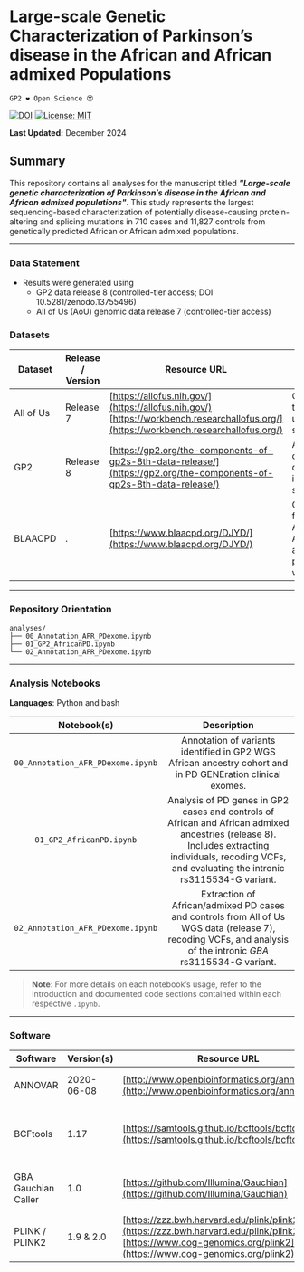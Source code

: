 # Large-scale Genetic Characterization of Parkinson’s disease in the African and African admixed Populations

`GP2 ❤️ Open Science 😍`

[![DOI](https://zenodo.org/badge/910282324.svg)](https://doi.org/10.5281/zenodo.14579574)
[![License: MIT](https://img.shields.io/badge/License-MIT-yellow.svg)](https://opensource.org/licenses/MIT)

**Last Updated:** December 2024

## Summary
This repository contains all analyses for the manuscript titled ***"Large-scale genetic characterization of Parkinson’s disease in the African and African admixed populations"***. This study represents the largest sequencing-based characterization of potentially disease-causing protein-altering and splicing mutations in 710 cases and 11,827 controls from genetically predicted African or African admixed populations.

---

### Data Statement 
* Results were generated using
  - GP2 data release 8 (controlled-tier access; DOI 10.5281/zenodo.13755496)  
  - All of Us (AoU) genomic data release 7 (controlled-tier access)

### Datasets

| Dataset   | Release / Version | Resource URL                                                                                                                | Notes                                                                             |
|-----------|-------------------|-----------------------------------------------------------------------------------------------------------------------------|-----------------------------------------------------------------------------------|
| All of Us | Release 7         | [https://allofus.nih.gov/](https://allofus.nih.gov/) <br/> [https://workbench.researchallofus.org/](https://workbench.researchallofus.org/)   | Controlled-tier data used in this study                                           |
| GP2       | Release 8         | [https://gp2.org/the-components-of-gp2s-8th-data-release/](https://gp2.org/the-components-of-gp2s-8th-data-release/)                          | Access-controlled data used in this study                                         |
| BLAACPD   | .        | [https://www.blaacpd.org/DJYD/](https://www.blaacpd.org/DJYD/)                                                                                 | Cohort focusing on African / African admixed populations with PD                  |

---

### Repository Orientation


```
analyses/ 
├── 00_Annotation_AFR_PDexome.ipynb
├── 01_GP2_AfricanPD.ipynb
└── 02_Annotation_AFR_PDexome.ipynb
```

---

### Analysis Notebooks

**Languages**: Python and bash

| **Notebook(s)**                   | **Description**                                                                                                                                                                                              |
|:---------------------------------:|:------------------------------------------------------------------------------------------------------------------------------------------------------------------------------------------------------------:|
| `00_Annotation_AFR_PDexome.ipynb` | Annotation of variants identified in GP2 WGS African ancestry cohort and in PD GENEration clinical exomes.                                                                                                   |
| `01_GP2_AfricanPD.ipynb`          | Analysis of PD genes in GP2 cases and controls of African and African admixed ancestries (release 8). <br/> Includes extracting individuals, recoding VCFs, and evaluating the intronic rs3115534-G variant. |
| `02_Annotation_AFR_PDexome.ipynb` | Extraction of African/admixed PD cases and controls from All of Us WGS data (release 7), recoding VCFs, and analysis of the intronic *GBA* rs3115534-G variant.                                              |


> **Note**: For more details on each notebook’s usage, refer to the introduction and documented code sections contained within each respective `.ipynb`.

---

### Software

| Software            | Version(s)     | Resource URL                                                                                                                                                                 | RRID              | Notes                                                         |
|---------------------|----------------|------------------------------------------------------------------------------------------------------------------------------------------------------------------------------|-------------------|---------------------------------------------------------------|
| ANNOVAR             | 2020-06-08     | [http://www.openbioinformatics.org/annovar/](http://www.openbioinformatics.org/annovar/)                                                                                      | RRID:SCR_012821   | Genetic annotation software                                   |
| BCFtools            | 1.17 | [https://samtools.github.io/bcftools/bcftools.html](https://samtools.github.io/bcftools/bcftools.html)                                                                       | RRID:SCR_002105   | Used for variant calling file (VCF) manipulation              |
| GBA Gauchian Caller | 1.0  | [https://github.com/Illumina/Gauchian](https://github.com/Illumina/Gauchian)                                                                                                  | . | Used for specialized *GBA* analyses                           |
| PLINK / PLINK2      | 1.9 & 2.0      | [https://zzz.bwh.harvard.edu/plink/plink2.shtml](https://zzz.bwh.harvard.edu/plink/plink2.shtml) <br/> [https://www.cog-genomics.org/plink2](https://www.cog-genomics.org/plink2) | RRID:SCR_001757   | Used for genetic analyses                                     |                           |
